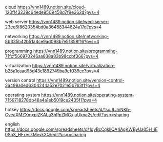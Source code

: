 cloud             https://vnn1489.notion.site/cloud-120ff43239c64ede9509458d7f9e362d?pvs=4

web server        https://vnn1489.notion.site/wed-server-23ee6f8620354bd0a36488344824a17d?pvs=4

networking        https://vnn1489.notion.site/networking-8b335b42b51a4ce9ad098b7e51858f16?pvs=4

programming       https://vnn1489.notion.site/programming-71fcf566970246aa838a83b98ccbf366?pvs=4

virtualization    https://vnn1489.notion.site/virtualization-b25a1eaad95d43e1892749ba9ef039ec?pvs=4

version control   https://vnn1489.notion.site/version-control-3a499a0ed6304244a52e7021e5b763f1?pvs=4

operating system  https://vnn1489.notion.site/operating-system-7159718278db48a4a1eb5019ce2435f1?pvs=4

hotkey            https://docs.google.com/spreadsheets/d/1soJLJnNKb-CveaXMZXmxpiZKALa3hRpZMGxjuUkpa2s/edit?usp=sharing

english           https://docs.google.com/spreadsheets/d/1gyBcCqkliQA4AgKWByUa05H_iE0Sh3_HFxeskMvvkXQ/edit?usp=sharing
